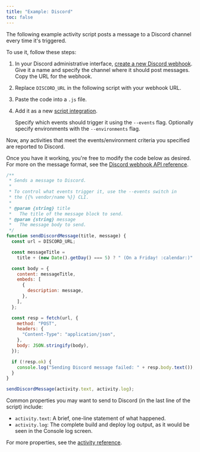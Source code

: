 ```yaml
---
title: "Example: Discord"
toc: false
---
```


The following example activity script posts a message to a Discord channel every time it's triggered.

To use it, follow these steps:

1. In your Discord administrative interface, [create a new Discord webhook](https://support.discord.com/hc/en-us/articles/228383668-Intro-to-Webhooks).
   Give it a name and specify the channel where it should post messages.
  Copy the URL for the webhook.
2. Replace `DISCORD_URL` in the following script with your webhook URL.
3. Paste the code into a `.js` file.
4. Add it as a new [script integration](/integrations/activity/_index.md#installing).

   Specify which events should trigger it using the `--events` flag.
   Optionally specify environments with the `--environments` flag.

Now, any activities that meet the events/environment criteria you specified are reported to Discord.

Once you have it working, you're free to modify the code below as desired.
For more on the message format, see the [Discord webhook API reference](https://discord.com/developers/docs/resources/webhook#execute-webhook).

```javascript
/**
 * Sends a message to Discord.
 *
 * To control what events trigger it, use the --events switch in
 * the {{% vendor/name %}} CLI.
 *
 * @param {string} title
 *   The title of the message block to send.
 * @param {string} message
 *   The message body to send.
 */
function sendDiscordMessage(title, message) {
  const url = DISCORD_URL;

  const messageTitle =
    title + (new Date().getDay() === 5) ? " (On a Friday! :calendar:)" : "";

  const body = {
    content: messageTitle,
    embeds: [
      {
        description: message,
      },
    ],
  };

  const resp = fetch(url, {
    method: "POST",
    headers: {
      "Content-Type": "application/json",
    },
    body: JSON.stringify(body),
  });

  if (!resp.ok) {
    console.log("Sending Discord message failed: " + resp.body.text());
  }
}

sendDiscordMessage(activity.text, activity.log);
```

Common properties you may want to send to Discord (in the last line of the script) include:

- `activity.text`: A brief, one-line statement of what happened.
- `activity.log`: The complete build and deploy log output, as it would be seen in the Console log screen.

For more properties, see the [activity reference](/integrations/activity/reference.md).
